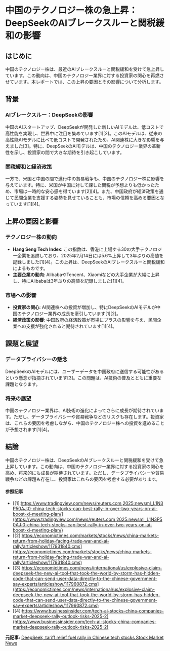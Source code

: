 # 中国のテクノロジー株の急上昇：DeepSeekのAIブレークスルーと関税緩和の影響

## はじめに

中国のテクノロジー株は、最近のAIブレークスルーと関税緩和を受けて急上昇しています。この動向は、中国のテクノロジー業界に対する投資家の関心を再燃させています。本レポートでは、この上昇の要因とその影響について分析します。

## 背景

### AIブレークスルー：DeepSeekの影響

中国のAIスタートアップ、DeepSeekが開発した新しいAIモデルは、低コストで高性能を実現し、世界中に注目を集めています[1][2]。このAIモデルは、従来の高性能AIモデルに比べて低コストで開発されたため、AI関連株に大きな影響を与えました[3]。特に、DeepSeekのAIモデルは、中国のテクノロジー業界の革新性を示し、投資家の間で大きな期待を引き起こしています。

### 関税緩和と経済政策

一方で、米国と中国の間で進行中の貿易戦争も、中国のテクノロジー株に影響を与えています。特に、米国が中国に対して課した関税が予想よりも低かったため、市場は一時的な安心感を得ています[2][4]。また、中国政府が経済政策を通じて民間企業を支援する姿勢を見せていることも、市場の信頼を高める要因となっています[1][4]。

## 上昇の要因と影響

### テクノロジー株の動向

- **Hang Seng Tech Index**: この指数は、香港に上場する30の大手テクノロジー企業を追跡しており、2025年2月14日には5.6%上昇して3年ぶりの高値を記録しました[1][4]。この上昇は、DeepSeekのAIブレークスルーと関税緩和によるものです。
- **主要企業の動向**: AlibabaやTencent、Xiaomiなどの大手企業が大幅に上昇し、特にAlibabaは3年ぶりの高値を記録しました[1][4]。

### 市場への影響

- **投資家の関心**: AI関連株への投資が増加し、特にDeepSeekのAIモデルが中国のテクノロジー業界の成長を牽引しています[1][2]。
- **経済政策の影響**: 中国政府の経済政策が市場にプラスの影響を与え、民間企業への支援が強化されると期待されています[1][4]。

## 課題と展望

### データプライバシーの懸念

DeepSeekのAIモデルには、ユーザーデータを中国政府に送信する可能性があるという懸念が指摘されています[3]。この問題は、AI技術の普及とともに重要な課題となります。

### 将来の展望

中国のテクノロジー業界は、AI技術の進化によってさらに成長が期待されています。ただし、データプライバシーや貿易戦争などのリスクも存在します。投資家は、これらの要因を考慮しながら、中国のテクノロジー株への投資を進めることが予想されます[1][4]。

## 結論

中国のテクノロジー株は、DeepSeekのAIブレークスルーと関税緩和を受けて急上昇しています。この動向は、中国のテクノロジー業界に対する投資家の関心を高め、将来的にも成長が期待されています。ただし、データプライバシーや貿易戦争などの課題も存在し、投資家はこれらの要因を考慮する必要があります。

#### 参照記事
- [[1]:https://www.tradingview.com/news/reuters.com,2025:newsml_L1N3P50AJ:0-china-tech-stocks-cap-best-rally-in-over-two-years-on-ai-boost-xi-meeting-plan/](https://www.tradingview.com/news/reuters.com,2025:newsml_L1N3P50AJ:0-china-tech-stocks-cap-best-rally-in-over-two-years-on-ai-boost-xi-meeting-plan/)
- [[2]:https://economictimes.com/markets/stocks/news/china-markets-return-from-holiday-facing-trade-war-and-ai-rally/articleshow/117931840.cms](https://economictimes.com/markets/stocks/news/china-markets-return-from-holiday-facing-trade-war-and-ai-rally/articleshow/117931840.cms)
- [[3]:https://economictimes.com/news/international/us/explosive-claim-deepseek-the-new-ai-tool-that-took-the-world-by-storm-has-hidden-code-that-can-send-user-data-directly-to-the-chinese-government-say-experts/articleshow/117960872.cms](https://economictimes.com/news/international/us/explosive-claim-deepseek-the-new-ai-tool-that-took-the-world-by-storm-has-hidden-code-that-can-send-user-data-directly-to-the-chinese-government-say-experts/articleshow/117960872.cms)
- [[4]:https://www.businessinsider.com/tech-ai-stocks-china-companies-market-deepseek-rally-outlook-risks-2025-2](https://www.businessinsider.com/tech-ai-stocks-china-companies-market-deepseek-rally-outlook-risks-2025-2)


**元記事:** [DeepSeek, tariff relief fuel rally in Chinese tech stocks Stock Market News](https://www.livemint.com/market/stock-market-news/deepseek-tariff-relief-fuel-rally-in-chinese-tech-stocks-11739536367137.html)